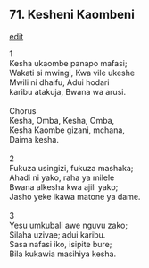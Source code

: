## 71. Kesheni Kaombeni
[edit](https://docs.google.com/document/d/1TvKcd2OnR1A9XJx75JacFTQh1ergFwye/edit?mode=html)



1\
Kesha ukaombe panapo mafasi;\
Wakati si mwingi, Kwa vile ukeshe\
Mwili ni dhaifu, Adui hodari\
karibu atakuja, Bwana wa arusi.\
\
Chorus\
Kesha, Omba, Kesha, Omba,\
Kesha Kaombe gizani, mchana,\
Daima kesha.\
\
2\
Fukuza usingizi, fukuza mashaka;\
Ahadi ni yako, raha ya milele\
Bwana alkesha kwa ajili yako;\
Jasho yeke ikawa matone ya dame.\
\
3\
Yesu umkubali awe nguvu zako;\
Silaha uzivae; adui karibu.\
Sasa nafasi iko, isipite bure;\
Bila kukawia masihiya kesha.
